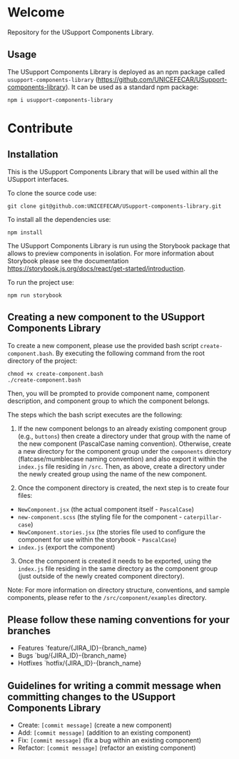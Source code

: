 # Welcome

Repository for the USupport Components Library.

## Usage

The USupport Components Library is deployed as an npm package called `usupport-components-library` (https://github.com/UNICEFECAR/USupport-components-library). It can be used as a standard npm package:

```
npm i usupport-components-library
```

# Contribute

## Installation

This is the USupport Components Library that will be used within all the USupport interfaces.

To clone the source code use:

```
git clone git@github.com:UNICEFECAR/USupport-components-library.git
```

To install all the dependencies use:

```
npm install
```

The USupport Components Library is run using the Storybook package that allows to preview components in isolation. For more information about Storybook please see the documentation https://storybook.js.org/docs/react/get-started/introduction.

To run the project use:

```
npm run storybook
```

## Creating a new component to the USupport Components Library

To create a new component, please use the provided bash script `create-component.bash`. By executing the following command from the root directory of the project:

```
chmod +x create-component.bash
./create-component.bash
```

Then, you will be prompted to provide component name, component description, and component group to which the component belongs.

The steps which the bash script executes are the following:

1. If the new component belongs to an already existing component group (e.g., `buttons`) then create a directory under that group with the name of the new component (PascalCase naming convention). Otherwise, create a new directory for the component group under the `components` directory (flatcase/mumblecase naming convention) and also export it within the `index.js` file residing in `/src`. Then, as above, create a directory under the newly created group using the name of the new component.

2. Once the component directory is created, the next step is to create four files:

- `NewComponent.jsx` (the actual component itself - `PascalCase`)
- `new-component.scss` (the styling file for the component - `caterpillar-case`)
- `NewComponent.stories.jsx` (the stories file used to configure the component for use within the storybook - `PascalCase`)
- `index.js` (export the component)

3. Once the component is created it needs to be exported, using the `index.js` file residing in the same directory as the component group (just outside of the newly created component directory).

Note: For more information on directory structure, conventions, and sample components, please refer to the `/src/component/examples` directory.

## Please follow these naming conventions for your branches

- Features `feature/{JIRA_ID}-{branch_name}
- Bugs `bug/{JIRA_ID}-{branch_name}
- Hotfixes `hotfix/{JIRA_ID}-{branch_name}

## Guidelines for writing a commit message when committing changes to the USupport Components Library

- Create: `[commit message]` (create a new component)
- Add: `[commit message]` (addition to an existing component)
- Fix: `[commit message]` (fix a bug within an existing component)
- Refactor: `[commit message]` (refactor an existing component)
